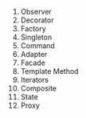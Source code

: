 1. Observer
1. Decorator
1. Factory
1. Singleton
1. Command
1. Adapter
1. Facade
1. Template Method
1. Iterators
1. Composite
1. State
1. Proxy